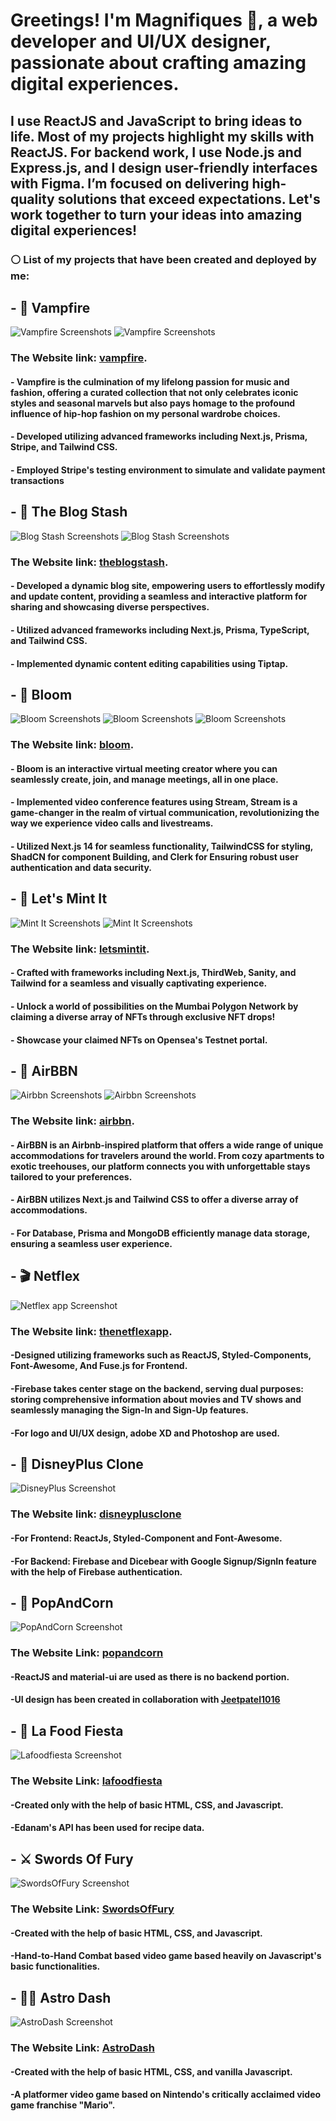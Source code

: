 #  Greetings! I'm Magnifiques 📿, a web developer and UI/UX designer, passionate about crafting amazing digital experiences.

## I use ReactJS and JavaScript to bring ideas to life. Most of my projects highlight my skills with ReactJS. For backend work, I use Node.js and Express.js, and I design user-friendly interfaces with Figma. I’m focused on delivering high-quality solutions that exceed expectations. Let's work together to turn your ideas into amazing digital experiences!



### ⚪ List of my projects that have been created and deployed by me:

## - 👠 Vampfire 

  ![Vampfire Screenshots](https://drive.google.com/uc?id=1NQV2eiGmadG8QHO1LOEn9IE6w3TSDKAf)
  ![Vampfire Screenshots](https://drive.google.com/uc?id=1BmmhKV2z93p5NWLkOi2KnugcgldnlHCs)
  
  ### The Website link: [vampfire](https://vampfire.vercel.app/).
  
  
  #### - Vampfire is the culmination of my lifelong passion for music and fashion, offering a curated collection that not only celebrates iconic styles and seasonal marvels but also pays homage to the profound influence of hip-hop fashion on my personal wardrobe choices.
  #### - Developed utilizing advanced frameworks including Next.js, Prisma, Stripe, and Tailwind CSS.
  #### - Employed Stripe's testing environment to simulate and validate payment transactions

## - 📰 The Blog Stash
  ![Blog Stash Screenshots](https://drive.google.com/uc?id=1_ewQhQjk4_cOunDFEdK5A79lEd-p2-Ay)
  ![Blog Stash Screenshots](https://drive.google.com/uc?id=1mEXSzdXPB8mleLfIpTw90cOtczBO-_mA)
  
  ### The Website link: [theblogstash](https://the-blog-stash.vercel.app/).
  
  
  #### - Developed a dynamic blog site, empowering users to effortlessly modify and update content, providing a seamless and interactive platform for sharing and showcasing diverse perspectives.  
  #### - Utilized advanced frameworks including Next.js, Prisma, TypeScript, and Tailwind CSS.
  #### - Implemented dynamic content editing capabilities using Tiptap.

  
  ## - 🌸 Bloom
  ![Bloom Screenshots](https://drive.google.com/uc?id=1cLOFE876dt857eEPVhCuU3TYa37GQ_5i)
  ![Bloom Screenshots](https://drive.google.com/uc?id=1sdi2pgU0Lyv55_xZ6CsZ1fm2CyUcu6aV)
  ![Bloom Screenshots](https://drive.google.com/uc?id=1oxDIPGOimQ_ut0GvvbtxfVvxAB0pF6xS)
  
  
  ### The Website link: [bloom](https://bloom-meetings.vercel.app/).
  
  
  #### - Bloom is an interactive virtual meeting creator where you can seamlessly create, join, and manage meetings, all in one place.  
  #### - Implemented video conference features using Stream, Stream is a game-changer in the realm of virtual communication, revolutionizing the way we experience video calls and livestreams.
  #### - Utilized Next.js 14 for seamless functionality, TailwindCSS for styling, ShadCN for component Building, and Clerk for Ensuring robust user authentication and data security.


## - 👛 Let's Mint It

  ![Mint It Screenshots](https://drive.google.com/uc?id=1Duy728KhZLyAQZhSb9Ew6kH8cQ04D5RJ)
  ![Mint It Screenshots](https://drive.google.com/uc?id=1y7cutu9dJW7eEimmojZOG4O89PAglbJm)
  
  ### The Website link: [letsmintit](https://letsmintit.vercel.app/).
  
  
  #### - Crafted with frameworks including Next.js, ThirdWeb, Sanity, and Tailwind for a seamless and visually captivating experience.
  #### - Unlock a world of possibilities on the Mumbai Polygon Network by claiming a diverse array of NFTs through exclusive NFT drops!
  #### - Showcase your claimed NFTs on Opensea's Testnet portal.

## - 🏨 AirBBN

  ![Airbbn Screenshots](https://drive.google.com/uc?id=1l_GXF8E7LKwAtvne50NcVrpZ9_9_LnqF)
  ![Airbbn Screenshots](https://drive.google.com/uc?id=1oyuloHuh53ZkgiqQbVWdok7-7M8PRRp9)
  
  ### The Website link: [airbbn](https://airbbn.vercel.app/).
  
  
  #### - AirBBN is an Airbnb-inspired platform that offers a wide range of unique accommodations for travelers around the world. From cozy apartments to exotic treehouses, our platform connects you with unforgettable stays tailored to your preferences.
  #### - AirBBN utilizes Next.js and Tailwind CSS to offer a diverse array of accommodations.
  #### - For Database, Prisma and MongoDB efficiently manage data storage, ensuring a seamless user experience.

## - 🎬 Netflex

  ![Netflex app Screenshot](https://drive.google.com/uc?id=1F1j997kcKaPt3jL-7tHQ1faMhEgOg5N_)
  
  ### The Website link: [thenetflexapp](https://thenetflexapp.vercel.app/).
  
  
  #### -Designed utilizing frameworks such as ReactJS, Styled-Components, Font-Awesome, And Fuse.js for Frontend.
  #### -Firebase takes center stage on the backend, serving dual purposes: storing comprehensive information about movies and TV shows and seamlessly managing the Sign-In and Sign-Up features.
  #### -For logo and UI/UX design, adobe XD and Photoshop are used.
  
  
## - 🎥 DisneyPlus Clone

  ![DisneyPlus Screenshot](https://drive.google.com/uc?id=1Pu7ACP9nrQ8si7gVUahrzJO9OgOufu_6)
  
  ### The Website link: [disneyplusclone](https://thedisneyplusclone.vercel.app)
  
  
  #### -For Frontend: ReactJs, Styled-Component and Font-Awesome.
  #### -For Backend: Firebase and Dicebear with Google Signup/SignIn feature with the help of Firebase authentication.


## - 🍿 PopAndCorn

  ![PopAndCorn Screenshot](https://drive.google.com/uc?id=1A-yFW7cks0XzmpgAYr_VqJJf4hFu3q1B)
  
  ### The Website Link: [popandcorn](https://popandcorn.netlify.app/)
  
  #### -ReactJS and material-ui are used as there is no backend portion.
  #### -UI design has been created in collaboration with [Jeetpatel1016](https://github.com/JeetPatel1016)

## - 🍜 La Food Fiesta

  ![Lafoodfiesta Screenshot](https://drive.google.com/uc?id=1YA_0SsaxNU_hc2-Q40EQFS6GEvj5t9Z_)
  
  ### The Website Link: [lafoodfiesta](https://magnifiques.github.io/lafoodfiesta/)
  
  #### -Created only with the help of basic HTML, CSS, and Javascript.
  #### -Edanam's API has been used for recipe data.
  
## - ⚔ Swords Of Fury

  ![SwordsOfFury Screenshot](https://drive.google.com/uc?id=1ct9a3ndcTeK0ElKux3UjED4g5BLsaHVp)
  
  ### The Website Link: [SwordsOfFury](https://swordfight.netlify.app/)
  
  #### -Created with the help of basic HTML, CSS, and Javascript.
  #### -Hand-to-Hand Combat based video game based heavily on Javascript's basic functionalities.
  
  
## - 👩‍🚀 Astro Dash

  ![AstroDash Screenshot](https://drive.google.com/uc?id=1sdWRTQtSMVmAxo2Hct3VX2Vpai1B0wOB)
  
  ### The Website Link: [AstroDash](https://theastrodash.netlify.app/)
  
  #### -Created with the help of basic HTML, CSS, and vanilla Javascript.
  #### -A platformer video game based on Nintendo's critically acclaimed video game franchise "Mario".  
<!--
**magnifiques/magnifiques** is a ✨ _special_ ✨ repository because its `README.md` (this file) appears on your GitHub profile.

Here are some ideas to get you started:

- 🔭 I’m currently working on ...
- 🌱 I’m currently learning ...
- 👯 I’m looking to collaborate on ...
- 🤔 I’m looking for help with ...
- 💬 Ask me about ...
- 📫 How to reach me: ...
- 😄 Pronouns: ...
- ⚡ Fun fact: ...
-->

